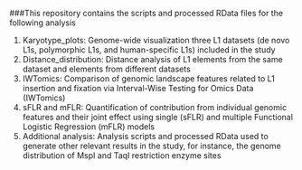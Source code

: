###This repository contains the scripts and processed RData files for the following analysis

1. Karyotype_plots: Genome-wide visualization three L1 datasets (de novo L1s, polymorphic L1s, and human-specific L1s) included in the study
2. Distance_distribution: Distance analysis of L1 elements from the same dataset and elements from different datasets
3. IWTomics: Comparison of genomic landscape features related to L1 insertion and fixation via Interval-Wise Testing for Omics Data (IWTomics) 
4. sFLR and mFLR: Quantification of contribution from individual genomic features and their joint effect using single (sFLR) and multiple Functional Logistic Regression (mFLR) models 
5. Additional analysis: Analysis scripts and processed RData used to generate other relevant results in the study, for instance, the genome distribution of MspI and TaqI restriction enzyme sites
